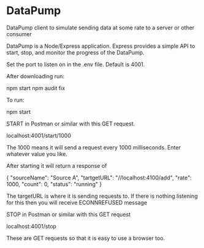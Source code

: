 # DataPump
DataPump client to simulate sending data at some rate to a server or other consumer

DataPump is a Node/Express application.  Express provides a simple API to start, stop, and monitor the progress of the DataPump.

Set the port to listen on in the .env file.  Default is 4001.

After downloading run: 

npm start
npm audit fix

To run:

npm start

START in Postman or similar with this GET request.

localhost:4001/start/1000

The 1000 means it will send a request every 1000 milliseconds.  Enter whatever value you like.

After starting it will return a response of

{
    "sourceName": "Source A",
    "tartgetURL": "//localhost:4100/add",
    "rate": 1000,
    "count": 0,
    "status": "running"
}

The targetURL is where it is sending requests to.  If there is nothing listening for this then you will receive ECONNREFUSED message

STOP in Postman or similar with this GET request

localhost:4001/stop

These are GET requests so that it is easy to use a browser too.


